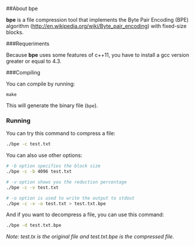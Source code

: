 ##About bpe

**bpe** is a file compression tool that implements the Byte Pair Encoding (BPE) algorithm (http://en.wikipedia.org/wiki/Byte_pair_encoding) with fixed-size blocks.

###Requeriments

Because **bpe** uses some features of c++11, you have to install a gcc version greater or equal to 4.3.

###Compiling

You can compile by running:

    make

This will generate the binary file (`bpe`).

### Running

You can try this command to compress a file:

```bash
./bpe -c test.txt
```

You can also use other options:

```bash
# -b option specifies the block size
./bpe -c -b 4096 test.txt

# -v option shows you the reduction percentage
./bpe -c -v test.txt

# -o option is used to write the output to stdout
./bpe -c -v -o test.txt > test.txt.bpe
```

And if you want to decompress a file, you can use this command:

```bash
./bpe -d test.txt.bpe
```

*Note: test.tx is the original file and test.txt.bpe is the compressed file.*